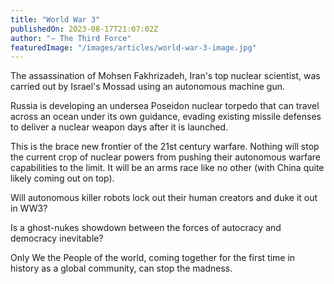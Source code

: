```yaml
---
title: "World War 3"
publishedOn: 2023-08-17T21:07:02Z
author: "— The Third Force"
featuredImage: "/images/articles/world-war-3-image.jpg"
---
```


The assassination of Mohsen Fakhrizadeh, Iran's top nuclear scientist, was carried out by Israel's Mossad using an autonomous machine gun.

Russia is developing an undersea Poseidon nuclear torpedo that can travel across an ocean under its own guidance, evading existing missile defenses to deliver a nuclear weapon days after it is launched.

This is the brace new frontier of the 21st century warfare. Nothing will stop the current crop of nuclear powers from pushing their autonomous warfare capabilities to the limit. It will be an arms race like no other (with China quite likely coming out on top).

Will autonomous killer robots lock out their human creators and duke it out in WW3? 

Is a ghost-nukes showdown between the forces of autocracy and democracy inevitable?

Only We the People of the world, coming together for the first time in history as a global community, can stop the madness.
